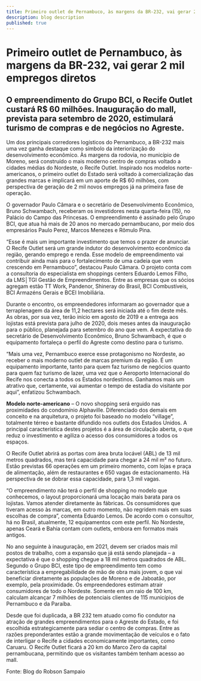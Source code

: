 ```yaml
---
title: Primeiro outlet de Pernambuco, às margens da BR-232, vai gerar 2 mil empregos diretos
description: blog description
published: true
---
```


# Primeiro outlet de Pernambuco, às margens da BR-232, vai gerar 2 mil empregos diretos

## O empreendimento do Grupo BCI, o Recife Outlet custará R$ 60 milhões. Inauguração do mall, prevista para setembro de 2020, estimulará turismo de compras e de negócios no Agreste.

Um dos principais corredores logísticos do Pernambuco, a BR-232 mais uma vez ganha destaque como símbolo da interiorização do desenvolvimento econômico. Às margens da rodovia, no município de Moreno, será construído o mais moderno centro de compras voltado a cidades médias do Nordeste, o Recife Outlet. Inspirado nos modelos norte-americanos, o primeiro outlet do Estado será voltado à comercialização das grandes marcas e implicará em um aporte de R$ 60 milhões, com perspectiva de geração de 2 mil novos empregos já na primeira fase de operação.

O governador Paulo Câmara e o secretário de Desenvolvimento Econômico, Bruno Schwambach, receberam os investidores nesta quarta-feira (15), no Palácio do Campo das Princesas. O empreendimento é assinado pelo Grupo BCI, que atua há mais de 20 anos no mercado pernambucano, por meio dos empresários Paulo Perez, Marcos Menezes e Rômulo Pina.

“Esse é mais um importante investimento que temos o prazer de anunciar. O Recife Outlet será um grande indutor do desenvolvimento econômico da região, gerando emprego e renda. Esse modelo de empreendimento vai contribuir ainda mais para o fortalecimento de uma cadeia que vem crescendo em Pernambuco”, destacou Paulo Câmara. O projeto conta com a consultoria do especialista em shoppings centers Eduardo Lemos Filho, da LMS│TGI Gestão de Empreendimentos. Entre as empresas que os sócios agregam estão TT Work, Pandenor, Shineray do Brasil, BCI Combustíveis, BCI Armazéns Gerais e BCEI Imobiliária.

Durante o encontro, os empreendedores informaram ao governador que a terraplenagem da área de 11,2 hectares será iniciada até o fim deste mês. As obras, por sua vez, terão início em agosto de 2019 e a entrega aos lojistas está prevista para julho de 2020, dois meses antes da inauguração para o público, planejada para setembro do ano que vem. A expectativa do secretário de Desenvolvimento Econômico, Bruno Schwambach, é que o equipamento fortaleça o perfil do Agreste como destino para o turismo.

“Mais uma vez, Pernambuco exerce esse protagonismo no Nordeste, ao receber o mais moderno outlet de marcas premium da região. É um equipamento importante, tanto para quem faz turismo de negócios quanto para quem faz turismo de lazer, uma vez que o Aeroporto Internacional do Recife nos conecta a todos os Estados nordestinos. Ganhamos mais um atrativo que, certamente, vai aumentar o tempo de estadia do visitante por aqui”, enfatizou Schwambach.

**Modelo norte-americano** – O novo shopping será erguido nas proximidades do condomínio Alphaville. Diferenciado dos demais em conceito e na arquitetura, o projeto foi baseado no modelo “village”, totalmente térreo e bastante difundido nos outlets dos Estados Unidos. A principal característica destes projetos é a área de circulação aberta, o que reduz o investimento e agiliza o acesso dos consumidores a todos os espaços.

O Recife Outlet abrirá as portas com área bruta locável (ABL) de 13 mil metros quadrados, mas terá capacidade para chegar a 24 mil m² no futuro. Estão previstas 66 operações em um primeiro momento, com lojas e praça de alimentação, além de restaurantes e 650 vagas de estacionamento. Há perspectiva de se dobrar essa capacidade, para 1,3 mil vagas.

“O empreendimento não terá o perfil de shopping no modelo que conhecemos, o layout proporcionará uma locação mais barata para os lojistas. Vamos atender diretamente às fábricas. Os consumidores que tiveram acesso às marcas, em outro momento, não regridem mais em suas escolhas de compra”, comenta Eduardo Lemos. De acordo com o consultor, há no Brasil, atualmente, 12 equipamentos com este perfil. No Nordeste, apenas Ceará e Bahia contam com outlets, embora em formatos mais antigos.

No ano seguinte à inauguração, em 2021, devem ser criados mais mil postos de trabalho, com a expansão que já está sendo planejada – a expectativa é que o shopping chegue a 18 mil metros quadrados de ABL. Segundo o Grupo BCI, este tipo de empreendimento tem como característica a empregabilidade de mão de obra mais jovem, o que vai beneficiar diretamente as populações de Moreno e de Jaboatão, por exemplo, pela proximidade. Os empreendedores estimam atrair consumidores de todo o Nordeste. Somente em um raio de 100 km, calculam alcançar 7 milhões de potenciais clientes de 115 municípios de Pernambuco e da Paraíba.

Desde que foi duplicada, a BR 232 tem atuado como fio condutor na atração de grandes empreendimentos para o Agreste do Estado, e foi escolhida estrategicamente para sediar o centro de compras. Entre as razões preponderantes estão a grande movimentação de veículos e o fato de interligar o Recife a cidades economicamente importantes, como Caruaru. O Recife Outlet ficará a 20 km do Marco Zero da capital pernambucana, permitindo que os visitantes também tenham acesso ao mall.

Fonte: Blog do Robson Sampaio
